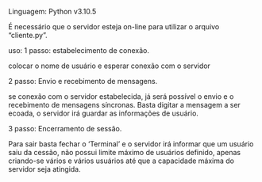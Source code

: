 Linguagem: Python v3.10.5

É necessário que o servidor esteja on-line para utilizar o arquivo “cliente.py”.

uso:
1 passo: estabelecimento de conexão.

colocar o nome de usuário 
e esperar conexão com o servidor

2 passo: Envio e recebimento de mensagens.

se conexão com o servidor estabelecida, já será possível o envio e o recebimento de mensagens síncronas.
Basta digitar a mensagem a ser ecoada, o servidor irá guardar as informações de usuário.

3 passo: Encerramento de sessão.

Para sair basta fechar o ‘Terminal’ e o servidor irá informar que um usuário saiu da cessão, não possui limite máximo de usuários definido, apenas criando-se vários e vários usuários até que a capacidade máxima do servidor seja atingida.

